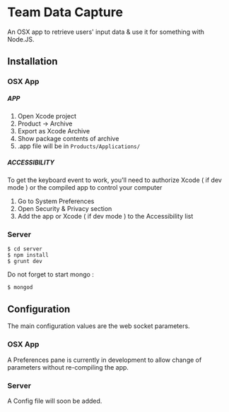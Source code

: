 Team Data Capture
=================

An OSX app to retrieve users' input data & use it for something with Node.JS.

## Installation

### OSX App

##### APP
1. Open Xcode project
2. Product -> Archive
3. Export as Xcode Archive
4. Show package contents of archive
5. .app file will be in `Products/Applications/`

##### ACCESSIBILITY
To get the keyboard event to work, you'll need to authorize Xcode ( if dev mode ) or the compiled app to control your computer
1. Go to System Preferences
2. Open Security & Privacy section
3. Add the app or Xcode ( if dev mode ) to the Accessibility list

### Server
```
$ cd server
$ npm install
$ grunt dev
```

Do not forget to start mongo :
```
$ mongod
```

## Configuration

The main configuration values are the web socket parameters.

### OSX App
A Preferences pane is currently in development to allow change of parameters without re-compiling the app.

### Server
A Config file will soon be added.
